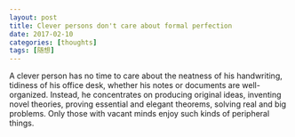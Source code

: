 ```yaml
---
layout: post
title: Clever persons don't care about formal perfection
date: 2017-02-10
categories: [thoughts]
tags: [随想]
---
```


A clever person has no time to care about the neatness of his handwriting, tidiness of his office desk, whether his notes or documents are well-organized. Instead, he concentrates on producing original ideas, inventing novel theories, proving essential and elegant theorems, solving real and big problems. Only those with vacant minds enjoy such kinds of peripheral things.
